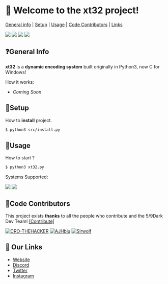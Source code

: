 # 👋 **Welcome to the xt32 project!**
[General info](#general-info) | [Setup](#setup) | [Usage](#usage) | [Code Contributors](#CodeContributors) | [Links](#Links)

![](https://img.shields.io/badge/FiveNineDark-2020-red) ![](https://camo.githubusercontent.com/8930dd7dabdc54b27273533cf1396472b2991555/68747470733a2f2f696d672e736869656c64732e696f2f62616467652f4c6963656e73652d47504c2d2d332e302d677265656e) ![](https://camo.githubusercontent.com/192a20e30298c2c77aed07b61c3d1fc6b9c85d09/68747470733a2f2f696d672e736869656c64732e696f2f646973636f72642f353431383239323935383730343433353432) ![](https://img.shields.io/badge/Built%20in-C-brightgreen)


## ❓General Info
**xt32** is a **dynamic encoding system** built originally in Python3, now C for Windows!



How it works:

* *Coming Soon*


	
## 🔌Setup
How to **install** project.

```bash
$ python3 src/install.py
```

## 🚀Usage
How to start ?
```bash
$ python3 xt32.py
```
Systems Supported:

![](https://external-content.duckduckgo.com/iu/?u=http%3A%2F%2Fpadre.perlide.org%2Fstatic%2Falien%2Flinux-logo.png&f=1&nofb=1) ![](https://external-content.duckduckgo.com/iu/?u=https%3A%2F%2Fupload.wikimedia.org%2Fwikipedia%2Fcommons%2Fthumb%2Fe%2Fee%2FWindows_logo_%25E2%2580%2593_2012_%2528dark_blue%2529.svg%2F64px-Windows_logo_%25E2%2580%2593_2012_%2528dark_blue%2529.svg.png&f=1&nofb=1)

## 👥Code Contributors
This project exists **thanks** to all the people who contribute and the 5/9Dark Dev Team! [[Contribute]](https://github.com/5-9Dark/xt32/graphs/contributors "[Contribute]")

[![CRO-THEHACKER](https://avatars2.githubusercontent.com/u/36890141?s=60&v=4 "CRO-THEHACKER")](https://github.com/CRO-THEHACKER "CRO-THEHACKER") [![AJHblu](https://avatars1.githubusercontent.com/u/57992230?s=60&v=4 "AJHblu")](https://github.com/AJHblu "AJHblu") [![Sirwolf](https://avatars2.githubusercontent.com/u/65546179?s=60&u=16ded8a7da2647f50a01f1e1a6599fc944fcc658&v=4 "Sirwolf")](https://github.com/Sir-wolf "Sirwolf")

## 🔗 Our Links
 * [Website](https://fiveninedark.com/ "Website")
 * [Discord](https://59dark.ml/discord "Discord")
 * [Twitter](https://twitter.com/FiveNineDark "Twitter")
 * [Instagram](https://instagram.com/fiveninedark "Instagram")
